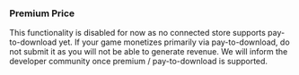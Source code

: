 ### Premium Price

This functionality is disabled for now as no connected store supports pay-to-download yet. If your game monetizes primarily via pay-to-download, do not submit it as you will not be able to generate revenue. We will inform the developer community once premium / pay-to-download is supported.

